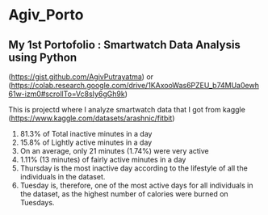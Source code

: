 # Agiv_Porto
## My 1st Portofolio : Smartwatch Data Analysis using Python 
(https://gist.github.com/AgivPutrayatma) or (https://colab.research.google.com/drive/1KAxooWas6PZEU_b74MUa0ewh61w-izm0#scrollTo=Vc8sIy6gGh9k)

This is projectd where I analyze smartwatch data that I got from kaggle (https://www.kaggle.com/datasets/arashnic/fitbit)
1.  81.3% of Total inactive minutes in a day
2.  15.8% of Lightly active minutes in a day
3.  On an average, only 21 minutes (1.74%) were very active
4.  1.11% (13 minutes) of fairly active minutes in a day
5.  Thursday is the most inactive day according to the lifestyle of all the individuals in the dataset.
6.  Tuesday is, therefore, one of the most active days for all individuals in the dataset, as the highest number of calories were burned on Tuesdays.
